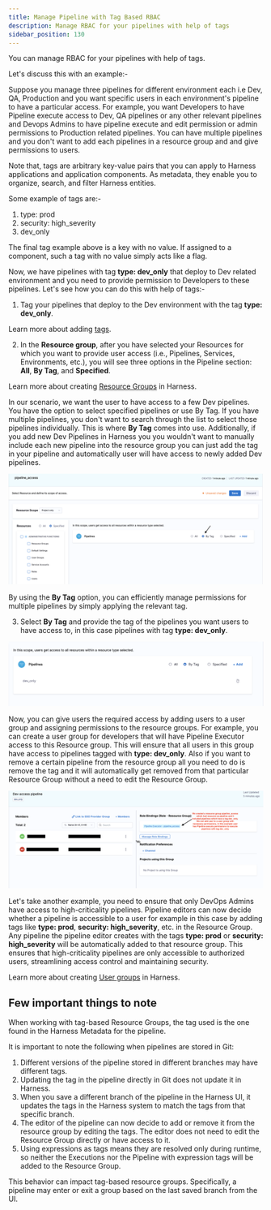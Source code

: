 ```yaml
---
title: Manage Pipeline with Tag Based RBAC
description: Manage RBAC for your pipelines with help of tags
sidebar_position: 130
---
```


You can manage RBAC for your pipelines with help of tags.

Let's discuss this with an example:-

Suppose you manage three pipelines for different environment each i.e Dev, QA, Production and you want specific users in each environment's pipeline to have a particular access. For example, you want Developers to have Pipeline execute access to Dev, QA pipelines or any other relevant pipelines and Devops Admins to have pipeline execute and edit permission or admin permissions to Production related pipelines. You can have multiple pipelines and you don't want to add each pipelines in a resource group and and give permissions to users. 

Note that, tags are arbitrary key-value pairs that you can apply to Harness applications and application components. As metadata, they enable you to organize, search, and filter Harness entities.

Some example of tags are:-

1. type: prod
2. security: high_severity
3. dev_only

The final tag example above is a key with no value. If assigned to a component, such a tag with no value simply acts like a flag.


Now, we have pipelines with tag **type: dev_only** that deploy to Dev related environment and you need to provide permission to Developers to these pipelines. Let's see how you can do this with help of tags:-


1. Tag your pipelines that deploy to the Dev environment with the tag **type: dev_only**.

Learn more about adding [tags](/docs/platform/references/tags-reference.md).

2. In the **Resource group**, after you have selected your Resources for which you want to provide user access (i.e., Pipelines, Services, Environments, etc.), you will see three options in the Pipeline section: **All**, **By Tag**, and **Specified**.

Learn more about creating [Resource Groups](./add-resource-groups.md) in Harness.

In our scenario, we want the user to have access to a few Dev pipelines. You have the option to select specified pipelines or use By Tag. If you have multiple pipelines, you don't want to search through the list to select those pipelines individually. This is where **By Tag** comes into use. Additionally, if you add new Dev Pipelines in Harness you you wouldn't want to manually include each new pipeline into the resource group you can just add the tag in your pipeline and automatically user will have access to newly added Dev pipelines.

![](./static/Pipeline_access_resource_group_tag.png)

By using the **By Tag** option, you can efficiently manage permissions for multiple pipelines by simply applying the relevant tag. 

3. Select **By Tag** and provide the tag of the pipelines you want users to have access to, in this case pipelines with tag **type: dev_only**.

![](./static/tag_access_example.png)

Now, you can give users the required access by adding users to a user group and assigning permissions to the resource groups. For example, you can create a user group for developers that will have Pipeline Executor access to this Resource group. This will ensure that all users in this group have access to pipelines tagged with **type: dev_only**. Also if you want to remove a certain pipeline from the resource group all you need to do is remove the tag and it will automatically get removed from that particular Resource Group without a need to edit the Resource Group.

![](./static/User_group_tag_based_access.png)


Let's take another example, you need to ensure that only DevOps Admins have access to high-criticality pipelines. Pipeline editors can now decide whether a pipeline is accessible to a user for example in this case by adding tags like **type: prod**, **security: high_severity**, etc. in the Resource Group. Any pipeline the pipeline editor creates with the tags **type: prod** or **security: high_severity** will be automatically added to that resource group. This ensures that high-criticality pipelines are only accessible to authorized users, streamlining access control and maintaining security.

Learn more about creating [User groups](./add-user-groups.md) in Harness.


## Few important things to note

When working with tag-based Resource Groups, the tag used is the one found in the Harness Metadata for the pipeline.

It is important to note the following when pipelines are stored in Git:

1. Different versions of the pipeline stored in different branches may have different tags.
2. Updating the tag in the pipeline directly in Git does not update it in Harness.
3. When you save a different branch of the pipeline in the Harness UI, it updates the tags in the Harness system to match the tags from that specific branch.
4. The editor of the pipeline can now decide to add or remove it from the resource group by editing the tags. The editor does not need to edit the Resource Group directly or have access to it.
5. Using expressions as tags means they are resolved only during runtime, so neither the Executions nor the Pipeline with expression tags will be added to the Resource Group.


This behavior can impact tag-based resource groups. Specifically, a pipeline may enter or exit a group based on the last saved branch from the UI.
